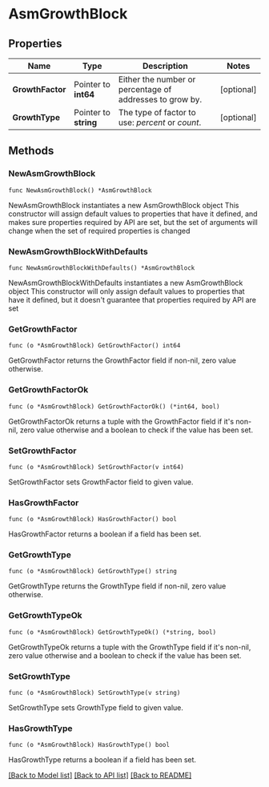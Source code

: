 # AsmGrowthBlock

## Properties

Name | Type | Description | Notes
------------ | ------------- | ------------- | -------------
**GrowthFactor** | Pointer to **int64** | Either the number or percentage of addresses to grow by. | [optional] 
**GrowthType** | Pointer to **string** | The type of factor to use: _percent_ or _count_. | [optional] 

## Methods

### NewAsmGrowthBlock

`func NewAsmGrowthBlock() *AsmGrowthBlock`

NewAsmGrowthBlock instantiates a new AsmGrowthBlock object
This constructor will assign default values to properties that have it defined,
and makes sure properties required by API are set, but the set of arguments
will change when the set of required properties is changed

### NewAsmGrowthBlockWithDefaults

`func NewAsmGrowthBlockWithDefaults() *AsmGrowthBlock`

NewAsmGrowthBlockWithDefaults instantiates a new AsmGrowthBlock object
This constructor will only assign default values to properties that have it defined,
but it doesn't guarantee that properties required by API are set

### GetGrowthFactor

`func (o *AsmGrowthBlock) GetGrowthFactor() int64`

GetGrowthFactor returns the GrowthFactor field if non-nil, zero value otherwise.

### GetGrowthFactorOk

`func (o *AsmGrowthBlock) GetGrowthFactorOk() (*int64, bool)`

GetGrowthFactorOk returns a tuple with the GrowthFactor field if it's non-nil, zero value otherwise
and a boolean to check if the value has been set.

### SetGrowthFactor

`func (o *AsmGrowthBlock) SetGrowthFactor(v int64)`

SetGrowthFactor sets GrowthFactor field to given value.

### HasGrowthFactor

`func (o *AsmGrowthBlock) HasGrowthFactor() bool`

HasGrowthFactor returns a boolean if a field has been set.

### GetGrowthType

`func (o *AsmGrowthBlock) GetGrowthType() string`

GetGrowthType returns the GrowthType field if non-nil, zero value otherwise.

### GetGrowthTypeOk

`func (o *AsmGrowthBlock) GetGrowthTypeOk() (*string, bool)`

GetGrowthTypeOk returns a tuple with the GrowthType field if it's non-nil, zero value otherwise
and a boolean to check if the value has been set.

### SetGrowthType

`func (o *AsmGrowthBlock) SetGrowthType(v string)`

SetGrowthType sets GrowthType field to given value.

### HasGrowthType

`func (o *AsmGrowthBlock) HasGrowthType() bool`

HasGrowthType returns a boolean if a field has been set.


[[Back to Model list]](../README.md#documentation-for-models) [[Back to API list]](../README.md#documentation-for-api-endpoints) [[Back to README]](../README.md)


